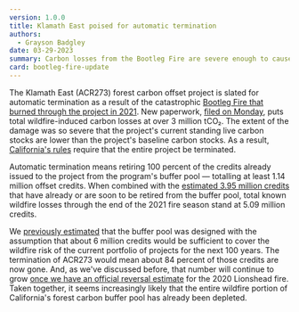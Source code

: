 ```yaml
---
version: 1.0.0
title: Klamath East poised for automatic termination
authors:
  - Grayson Badgley
date: 03-29-2023
summary: Carbon losses from the Bootleg Fire are severe enough to cause the termination of a forest offsets project in Oregon.
card: bootleg-fire-update
---
```


The Klamath East (ACR273) forest carbon offset project is slated for automatic termination as a result of the catastrophic [Bootleg Fire that burned through the project in 2021](https://www.nytimes.com/2021/08/23/us/wildfires-carbon-offsets.html). New paperwork, [filed on Monday](https://acr2.apx.com/mymodule/reg/TabDocuments.asp?r=111&ad=Prpt&act=update&type=PRO&aProj=pub&tablename=doc&id1=273), puts total wildfire-induced carbon losses at over 3 million tCO₂. The extent of the damage was so severe that the project's current standing live carbon stocks are lower than the project's baseline carbon stocks. As a result, [California's rules](https://govt.westlaw.com/calregs/Document/I16D2FF335A2111EC8227000D3A7C4BC3?bhcp=1&transitionType=Default&contextData=%28sc.Default%29) require that the entire project be terminated.

Automatic termination means retiring 100 percent of the credits already issued to the project from the program's buffer pool — totalling at least 1.14 million offset credits. When combined with the [estimated 3.95 million credits](https://carbonplan.org/blog/buffer-analysis-update) that have already or are soon to be retired from the buffer pool, total known wildfire losses through the end of the 2021 fire season stand at 5.09 million credits.

We [previously estimated](https://doi.org/10.3389/ffgc.2022.930426) that the buffer pool was designed with the assumption that about 6 million credits would be sufficient to cover the wildfire risk of the current portfolio of projects for the next 100 years. The termination of ACR273 would mean about 84 percent of those credits are now gone. And, as we've discussed before, that number will continue to grow [once we have an official reversal estimate](https://carbonplan.org/blog/lionshead-fire-update) for the 2020 Lionshead fire. Taken together, it seems increasingly likely that the entire wildfire portion of California's forest carbon buffer pool has already been depleted.
